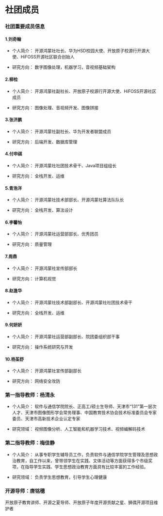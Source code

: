 # 社团成员


### 社团重要成员信息

#### 1.刘奇翰


<!-- <div style="float:left;height:500px">  <img src="../public/members/liuqihan.jpg" width="200px" height="300px" style="float:left" /> -->

  * 个人简介：
    开源鸿蒙社社长、华为HSD校园大使、开放原子校源行开源大使、HiFOSS开源社区联合创始人
  
  * 研究方向：
    数字图像处理，机器学习，音视频基础架构
</div>

#### 2.柳检

 <!-- <img src="../public/members/liujian.jpg" width="200" height="400" /> -->

* 个人简介：
  开源鸿蒙社副社长、开放原子校源行开源大使、HiFOSS开源社区成员

* 研究方向：
  图像处理、音视频开发、图像拼接

#### 3.张济鹏

 <!-- <img src="../public/members/zhangjipeng.jpg" width="200" height="400" /> -->

* 个人简介：
  开源鸿蒙社副社长、华为开发者联盟成员

* 研究方向：
  后端开发、数据库管理

#### 4.付申祺

<!-- <img src="../public/members/zhangjipeng.jpg" width="200" height="400" /> -->

* 个人简介：
  开源鸿蒙社社团技术骨干、Java项目组组长

* 研究方向：
  全栈开发、运维

#### 5.青浩洋

* 个人简介：
  开源鸿蒙社技术部部长、开源鸿蒙社算法队队长

* 研究方向：
  全栈开发、算法设计

#### 6.李馨怡

* 个人简介：
  开源鸿蒙社运营部部长、优秀团员

* 研究方向：
  质量管理

#### 7.周鼎

* 个人简介：
  开源鸿蒙社宣传部部长

* 研究方向：
  计算机视觉

#### 8.赵逢华

* 个人简介：
  开源鸿蒙社技术部副部长、开源鸿蒙社社团技术骨干

* 研究方向：
  全栈开发、运维

#### 9.何妍妍

* 个人简介：
  开源鸿蒙社运营部副部长、院团委组织部干事

* 研究方向：
  操作系统研究与开发

#### 10.杨荃舒

* 个人简介：
  开源鸿蒙社宣传部副部长

* 研究方向：
  网络安全攻防

### 第一指导教师：杨清永

* 个人简介：
  软件与通信学院院长、正高工/硕士生导师、天津市“131”第一层次人才、天津市图像图形学会常务理事、中国教育技术协会技术标准委员会专家委员、天津市高新技术企业认定专家

* 研究领域：
  视频图像分析、人工智能和机器学习技术、视频编解码技术

### 第二指导教师：梅佳静

* 个人简介：
  从事专职学生辅导员工作，负责软件与通信学院学生管理及思想政治教育，自工作以来，曾带领学生在实践、文体活动等方面获得多个市级奖项，在指导学生实践、学生思想政治教育方面具有比较丰富的工作经验。

* 研究领域：
  负责学生思想教育，引导学生心理健康

### 开源导师：唐铭穗

开放原子教育讲师、开源之夏导师、开放原子年度开源贡献之星、狮偶开源项目维护者

<!-- #### 2.彭宇立

 <!-- <img src="../public/members/pengyuli.jpg" width="200" height="400" /> -->

<!-- * 个人简介：
  开源鸿蒙社副社长、互联网+国赛团队成员

* 研究方向：
  外贸金融 -->

<!-- #### 4.李彤彤 -->

 <!-- <img src="../public/members/litongtong.jpg" width="200" height="400" /> -->

<!-- * 个人简介：
  开源鸿蒙宣传部部长、华为开发者联盟成员

* 研究方向：
  工艺美术、艺术设计 -->